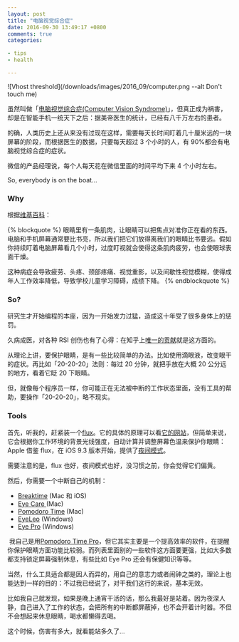 ```yaml
---
layout: post
title: "电脑视觉综合症"
date: 2016-09-30 13:49:17 +0800
comments: true
categories:

- tips
- health

---
```


![Vhost threshold](/downloads/images/2016_09/computer.png --alt Don't touch me)

虽然叫做「[电脑视觉综合症(Computer Vision Syndrome)](https://zh.wikipedia.org/wiki/%E7%94%B5%E8%84%91%E8%A7%86%E8%A7%89%E7%BB%BC%E5%90%88%E7%97%87)」，但真正成为祸害，却是在智能手机一统天下之后：据美帝医生的统计，已经有八千万左右的患者。

的确，人类历史上还从来没有过现在这样，需要每天长时间盯着几十厘米远的一块屏幕的阶段，而根据医生的数据，只要每天超过 3 个小时的人，有 90%都会有电脑视觉综合症的症状。

微信的产品经理说，每个人每天花在微信里面的时间平均下来 4 个小时左右。

So, everybody is on the boat...

### Why


根据[维基百科](https://zh.wikipedia.org/wiki/%E7%94%B5%E8%84%91%E8%A7%86%E8%A7%89%E7%BB%BC%E5%90%88%E7%97%87)：

{% blockquote %}
眼睛里有一条肌肉，让眼睛可以把焦点对准你正在看的东西。电脑和手机屏幕通常要比书亮，所以我们把它们放得离我们的眼睛比书要远。假如你持续盯着电脑屏幕看几个小时，过度盯视就会使得这条肌肉疲劳，也会使眼球表面干燥。

这种病症会导致疲劳、头疼、颈部疼痛、视觉重影，以及间歇性视觉模糊，使得成年人工作效率降低，导致学校儿童学习障碍，成绩下降。
{% endblockquote %}

### So?

研究生才开始编程的本座，因为一开始发力过猛，造成这十年受了很多身体上的惩罚。

久病成医，对各种 RSI 创伤也有了心得：在知乎上[唯一的贡献](https://www.zhihu.com/question/20721016/answer/15963670?group_id=763467842120056832)就是这方面的。

从理论上讲，要保护眼睛，是有一些比较简单的办法。比如使用滴眼液，改变眼干的症状。再比如「20-20-20」法则：每过 20 分钟，就把手放在大概 20 公分远的地方，看着它眨 20 下眼睛。

但，就像每个程序员一样，你可能正在无法被中断的工作状态里面，没有工具的帮助，要操作「20-20-20」，略不现实。

### Tools

首先，听我的，赶紧装一个[flux](https://justgetflux.com/)。它的具体的原理可以看[它的网站](https://justgetflux.com/research.html)，但简单来说，它会根据你工作环境的背景光线强度，自动计算并调整屏幕色温来保护你眼睛：Apple 借鉴 flux，在 iOS 9.3 版本开始，提供了[夜间模式](http://apple.zol.com.cn/563/5630879.html)。

需要注意的是，flux 也好，夜间模式也好，没习惯之前，你会觉得它们偏黄。

然后，你需要一个中断自己的机制：

- [Breaktime](https://itunes.apple.com/us/app/breaktime/id427475982?mt=12&at=1l3vuLL&ct=ln) (Mac 和 iOS)
- [Eye Care ](https://itunes.apple.com/us/app/eye-care-eye-break-reminder/id1080053304?mt=12&at=1l3vuLL&ct=ln)(Mac)
- [Pomodoro Time](https://itunes.apple.com/us/app/pomodoro-time-focus-timer/id973134470?mt=12&at=1l3vuLL&ct=ln) (Mac)
- [EyeLeo](http://eyeleo.com/) (Windows)
- [Eye Pro](https://sourceforge.net/projects/eyeprov2/) (Windows)

 我自己是用[Pomodoro Time Pro](https://itunes.apple.com/us/app/be-focused-pro-focus-timer/id961632517?mt=12)，但它其实主要是一个提高效率的软件，在提醒你保护眼睛方面功能比较弱。而列表里面别的一些软件这方面要更强，比如大多数都支持锁定屏幕强制休息，有些比如 Eye Pro 还会有保健知识等等。

当然，什么工具适合都是因人而异的，用自己的意志力或者闹钟之类的，理论上也能达到一样的目的：不过我已经说了，对干我们这行的来说，基本无效。

比如我自己就发现，如果是晚上通宵干活的话，那么我最好是站着。因为夜深人静，自己进入了工作的状态，会把所有的中断都屏蔽掉，也不会开着计时器。不但不会想起来休息眼睛，喝水都懒得去喝。

这个时候，伤害有多大，就看能站多久了...



